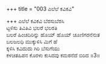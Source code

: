 +++
title = "003 ಎಲೆಲೆ ಕವಿಕವಿ"

+++
ಎಲೆಲೆ ಕವಿಕವಿ ಬೆರಸುಬೆರಸಿ  
ಟ್ಟಳಿಸು ತಿವಿತಿವಿ ಭಲರೆ ಭಲರತಿ  
ಬಲರೆ ಹಿಂಚದಿರಿನ್ನು ಹೊಯ್ ಹೊಯ್ ಚೂಣಿಗರನೆನುತ  
ಬಲಜಲಧಿ ಮುಕ್ಕುಳಿಸಿ ಮಿಗೆ ಹೆ  
ಕ್ಕಳಿಸಿ ಕವಿದುದು ಗಿರಿ ಬೆಸುಗೆಯು  
ಕಳಚಿತಹಿಪನ ಕೊರಳು ಕುಸಿದವು ಕಮಠನೆದೆ ಬಿರಿದ     ॥3॥